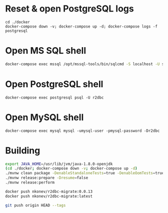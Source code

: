 # Reset & open PostgreSQL logs
```
cd ./docker
docker-compose down -v; docker-compose up -d; docker-compose logs -f postgresql
```

# Open MS SQL shell
```bash
docker-compose exec mssql /opt/mssql-tools/bin/sqlcmd -S localhost -U sa -P 'yourStrong(!)Password'
```

# Open PostgreSQL shell
```
docker-compose exec postgresql psql -U r2dbc
```

# Open MySQL shell
```
docker-compose exec mysql mysql -umysql-user -pmysql-password -Dr2dbc
```

# Building
```bash
export JAVA_HOME=/usr/lib/jvm/java-1.8.0-openjdk
(cd ./docker; docker-compose down -v; docker-compose up -d)
./mvnw clean package -DenableStandaloneTests=true -DenableOomTests=true
./mvnw release:prepare -Dresume=false
./mvnw release:perform

docker push nkonev/r2dbc-migrate:0.0.13
docker push nkonev/r2dbc-migrate:latest

git push origin HEAD --tags
```
